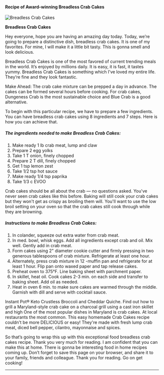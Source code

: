             

#### Recipe of Award-winning Breadless Crab Cakes

![Breadless Crab Cakes](https://img-global.cpcdn.com/recipes/22e042c23d153a7b/751x532cq70/breadless-crab-cakes-recipe-main-photo.jpg)

**Breadless Crab Cakes**

Hey everyone, hope you are having an amazing day today. Today, we’re going to prepare a distinctive dish, breadless crab cakes. It is one of my favorites. For mine, I will make it a little bit tasty. This is gonna smell and look delicious.

Breadless Crab Cakes is one of the most favored of current trending meals in the world. It’s enjoyed by millions daily. It is easy, it is fast, it tastes yummy. Breadless Crab Cakes is something which I’ve loved my entire life. They’re fine and they look fantastic.

Make Ahead: The crab cake mixture can be prepped a day in advance. The cakes can be formed several hours before cooking. For crab cakes, Dungeness Crab is the most sustainable choice and Blue Crab is a good alternative.

To begin with this particular recipe, we have to prepare a few ingredients. You can have breadless crab cakes using 8 ingredients and 7 steps. Here is how you can achieve that.

##### The ingredients needed to make Breadless Crab Cakes:

1.  Make ready 1 lb crab meat, lump and claw
2.  Prepare 2 egg yolks
3.  Take 1 T onion, finely chopped
4.  Prepare 2 T dill, finely chopped
5.  Get 1 tsp lemon zest
6.  Take 1/2 tsp hot sauce
7.  Make ready 1/4 tsp paprika
8.  Take 1/3 c EVOO

Crab cakes should be all about the crab — no questions asked. You've never seen crab cakes like this before. Baking will still cook your crab cakes but they won't get as crispy as broiling them will. You'll want to use the low broil setting on your oven so that the crab cakes still cook through while they are browning.

##### Instructions to make Breadless Crab Cakes:

1.  In colander, squeeze out extra water from crab meat.
2.  In med. bowl, whisk eggs. Add all ingredients except crab and oil. Mix well. Gently add in crab meat.
3.  Form cakes using 2" diameter cookie cutter and firmly pressing in two generous tablespoons of crab mixture. Refrigerate at least one hour.
4.  Alternately, press crab mixture in 12 -muffin pan and refrigerate for at least 1 hour. Flip pan onto waxed paper and tap release cakes.
5.  Preheat oven to 375°F. Line baking sheet with parchment paper.
6.  In skillet, heat oil. Cook cakes 2-3 min. on each side and transfer to baking sheet. Add oil as needed.
7.  Heat in oven 6 min. to make sure cakes are warmed through the middle. Garnish with dill and serve with cocktail sauce.

Instant Pot® Keto Crustless Broccoli and Cheddar Quiche. Find out how to grill a Maryland-style crab cake on a charcoal grill using a cast iron skillet and high One of the most popular dishes in Maryland is crab cakes. At local restaurants the most common. This easy homemade Crab Cakes recipe couldn't be more DELICIOUS or easy! They're made with fresh lump crab meat, diced bell pepper, cilantro, mayonnaise and spices.

So that’s going to wrap this up with this exceptional food breadless crab cakes recipe. Thank you very much for reading. I am confident that you can make this at home. There is gonna be interesting food in home recipes coming up. Don’t forget to save this page on your browser, and share it to your family, friends and colleague. Thank you for reading. Go on get cooking!

* * *